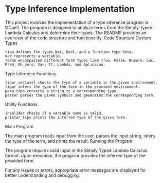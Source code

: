 # Type Inference Implementation

This project involves the implementation of a type inference program in OCaml. The program is designed to analyze terms from the Simply Typed Lambda Calculus and determine their types. The README provides an overview of the code structure and functionality.
Code Structure
Custom Types

    tipo defines the types Nat, Bool, and a function type Seta.
    var represents a variable.
    termo encompasses different term types like True, False, Numero, Suc, Pred, Eh_zero, Var, If, Lambda, and Aplicacao.

Type Inference Functions

    tipar_variavel checks the type of a variable in the given environment.
    tipar infers the type of the term in the provided environment.
    para_tipo converts a string to a corresponding type.
    parser parses the given symbols and generates the corresponding term.

Utility Functions

    invalidar checks if a variable name is valid.
    printar_tipo prints the inferred type of the given term.

Main Program

The main program reads input from the user, parses the input string, infers the type of the term, and prints the result.
Running the Program

The program requires valid input in the Simply Typed Lambda Calculus format. Upon execution, the program provides the inferred type of the provided term.

For any issues or errors, appropriate error messages are displayed for better understanding and debugging.
